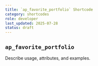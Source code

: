 ```yaml
---
title: `ap_favorite_portfolio` Shortcode
category: shortcodes
role: developer
last_updated: 2025-07-28
status: draft
---
```


## `ap_favorite_portfolio`

Describe usage, attributes, and examples.

